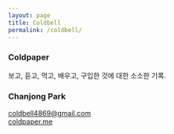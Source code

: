 ```yaml
---
layout: page
title: Coldbell
permalink: /coldbell/
---
```


### Coldpaper  
보고, 듣고, 먹고, 배우고, 구입한 것에 대한 소소한 기록.

### Chanjong Park

[coldbell4869@gmail.com](mailto:coldbell4869@gmail.com)  
[coldpaper.me](https://coldbell4869.github.io)
